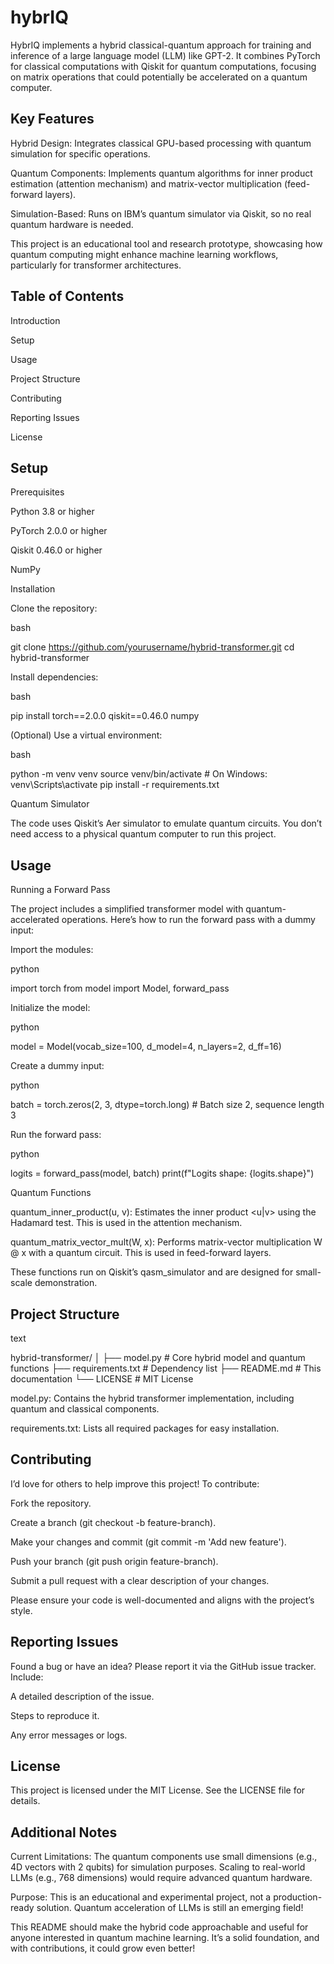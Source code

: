 # hybrIQ
HybrIQ implements a hybrid classical-quantum approach for training and inference of a large language model (LLM) like GPT-2. It combines PyTorch for classical computations with Qiskit for quantum computations, focusing on matrix operations that could potentially be accelerated on a quantum computer.

## Key Features

Hybrid Design: Integrates classical GPU-based processing with quantum simulation for specific operations.

 Quantum Components: Implements quantum algorithms for inner product estimation (attention mechanism) and matrix-vector multiplication (feed-forward layers).

 Simulation-Based: Runs on IBM’s quantum simulator via Qiskit, so no real quantum hardware is needed.

This project is an educational tool and research prototype, showcasing how quantum computing might enhance machine learning workflows, particularly for transformer architectures.

## Table of Contents

Introduction

 Setup

 Usage

 Project Structure

 Contributing

 Reporting Issues

 License


## Setup

Prerequisites

Python 3.8 or higher

 PyTorch 2.0.0 or higher

 Qiskit 0.46.0 or higher

 NumPy



Installation

Clone the repository:

 bash



git clone https://github.com/yourusername/hybrid-transformer.git
cd hybrid-transformer




 Install dependencies:

 bash



pip install torch==2.0.0 qiskit==0.46.0 numpy




 (Optional) Use a virtual environment:

 bash



python -m venv venv
source venv/bin/activate  # On Windows: venv\Scripts\activate
pip install -r requirements.txt


Quantum Simulator

The code uses Qiskit’s Aer simulator to emulate quantum circuits. You don’t need access to a physical quantum computer to run this project.


## Usage

Running a Forward Pass

The project includes a simplified transformer model with quantum-accelerated operations. Here’s how to run the forward pass with a dummy input:

Import the modules:

 python

import torch
from model import Model, forward_pass

 Initialize the model:

 python

model = Model(vocab_size=100, d_model=4, n_layers=2, d_ff=16)

 Create a dummy input:

 python


batch = torch.zeros(2, 3, dtype=torch.long)  # Batch size 2, sequence length 3

 Run the forward pass:

 python

logits = forward_pass(model, batch)
print(f"Logits shape: {logits.shape}")


Quantum Functions

quantum_inner_product(u, v): Estimates the inner product <u|v> using the Hadamard test. This is used in the attention mechanism.

 quantum_matrix_vector_mult(W, x): Performs matrix-vector multiplication W @ x with a quantum circuit. This is used in feed-forward layers.

These functions run on Qiskit’s qasm_simulator and are designed for small-scale demonstration.

## Project Structure

text

hybrid-transformer/
│
├── model.py             # Core hybrid model and quantum functions
├── requirements.txt     # Dependency list
├── README.md            # This documentation
└── LICENSE              # MIT License

model.py: Contains the hybrid transformer implementation, including quantum and classical components.

 requirements.txt: Lists all required packages for easy installation.


## Contributing

I’d love for others to help improve this project! To contribute:

Fork the repository.

 Create a branch (git checkout -b feature-branch).

 Make your changes and commit (git commit -m 'Add new feature').

 Push your branch (git push origin feature-branch).

 Submit a pull request with a clear description of your changes.



Please ensure your code is well-documented and aligns with the project’s style.


## Reporting Issues

Found a bug or have an idea? Please report it via the GitHub issue tracker. Include:

A detailed description of the issue.

 Steps to reproduce it.

 Any error messages or logs.


## License

This project is licensed under the MIT License. See the LICENSE file for details.


## Additional Notes

Current Limitations: The quantum components use small dimensions (e.g., 4D vectors with 2 qubits) for simulation purposes. Scaling to real-world LLMs (e.g., 768 dimensions) would require advanced quantum hardware.

 Purpose: This is an educational and experimental project, not a production-ready solution. Quantum acceleration of LLMs is still an emerging field!


This README should make the hybrid code approachable and useful for anyone interested in quantum machine learning. It’s a solid foundation, and with contributions, it could grow even better!
